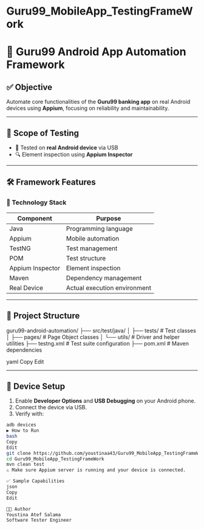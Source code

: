 # Guru99_MobileApp_TestingFrameWork
# 📱 Guru99 Android App Automation Framework

## ✅ Objective
Automate core functionalities of the **Guru99 banking app** on real Android devices using **Appium**, focusing on reliability and maintainability.

---

## 🧪 Scope of Testing

- 📲 Tested on **real Android device** via USB
- 🔍 Element inspection using **Appium Inspector**

---

## 🛠️ Framework Features

### 🔧 Technology Stack

| Component         | Purpose                          |
|-------------------|----------------------------------|
| Java              | Programming language             |
| Appium            | Mobile automation                |
| TestNG            | Test management                  |
| POM               | Test structure                   |
| Appium Inspector  | Element inspection               |
| Maven             | Dependency management            |
| Real Device       | Actual execution environment     |

---

## 📂 Project Structure

guru99-android-automation/
├── src/test/java/
│ ├── tests/ # Test classes
│ ├── pages/ # Page Object classes
│ └── utils/ # Driver and helper utilities
├── testng.xml # Test suite configuration
├── pom.xml # Maven dependencies

yaml
Copy
Edit

---

## 🔌 Device Setup

1. Enable **Developer Options** and **USB Debugging** on your Android phone.
2. Connect the device via USB.
3. Verify with:
```bash
adb devices
▶️ How to Run
bash
Copy
Edit
git clone https://github.com/youstinaa43/Guru99_MobileApp_TestingFrameWork.git
cd Guru99_MobileApp_TestingFrameWork
mvn clean test
⚠️ Make sure Appium server is running and your device is connected.

✅ Sample Capabilities
json
Copy
Edit

👨‍💻 Author
Youstina Atef Salama
Software Tester Engineer



